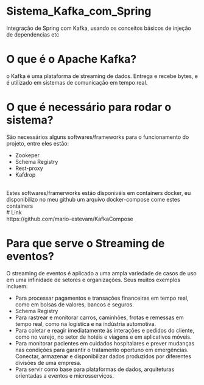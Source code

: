# Sistema_Kafka_com_Spring

Integração de Spring com Kafka, usando os conceitos básicos de injeção de dependencias etc

# O que é o Apache Kafka?

o Kafka é uma plataforma de streaming de dados. Entrega e recebe bytes, e é utilizado em sistemas de comunicação em tempo real. <br/>

# O que é necessário para rodar o sistema?
São necessários alguns softwares/frameworks para o funcionamento do projeto, entre eles estão: <br/>
<ul>
  <li> Zookeper </li>
  <li> Schema Registry </li>
  <li> Rest-proxy </li>
  <li> Kafdrop </li>
</ul>
 <br/>
Estes softwares/framerworks estão disponivéis em containers docker, eu disponibilizo no meu github um arquivo docker-compose come estes containers <br/>
# Link
<br/>
https://github.com/mario-estevam/KafkaCompose

# Para que serve o Streaming de eventos?

O streaming de eventos é aplicado a uma ampla variedade de casos de uso em uma infinidade de setores e organizações. Seus muitos exemplos incluem: <br/>
<ul>
  <li> Para processar pagamentos e transações financeiras em tempo real, como em bolsas de valores, bancos e seguros. </li>
  <li> Schema Registry </li>
  <li> Para rastrear e monitorar carros, caminhões, frotas e remessas em tempo real, como na logística e na indústria automotiva.</li>
  <li> Para coletar e reagir imediatamente às interações e pedidos do cliente, como no varejo, no setor de hotéis e viagens e em aplicativos móveis. </li>
  <li> Para monitorar pacientes em cuidados hospitalares e prever mudanças nas condições para garantir o tratamento oportuno em emergências.
Conectar, armazenar e disponibilizar dados produzidos por diferentes divisões de uma empresa. </li>
  <li> Para servir como base para plataformas de dados, arquiteturas orientadas a eventos e microsserviços.</li>
</ul>





